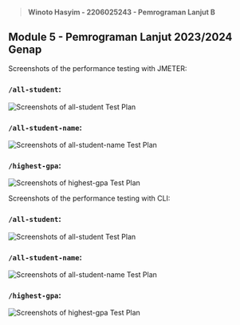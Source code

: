 > #### Winoto Hasyim - 2206025243 - Pemrograman Lanjut B
## Module 5 - Pemrograman Lanjut 2023/2024 Genap

Screenshots of the performance testing with JMETER:

### `/all-student`:
![Screenshots of all-student Test Plan](https://imgur.com/mKZnLFs.png)

### `/all-student-name`:
![Screenshots of all-student-name Test Plan](https://imgur.com/BYgWmuh.png)

### `/highest-gpa`:
![Screenshots of highest-gpa Test Plan](https://imgur.com/cAhW4ab.png)

Screenshots of the performance testing with CLI:

### `/all-student`:
![Screenshots of all-student Test Plan](https://imgur.com/Xy3jeNw.png)

### `/all-student-name`:
![Screenshots of all-student-name Test Plan](https://imgur.com/Gf09l1p.png)

### `/highest-gpa`:
![Screenshots of highest-gpa Test Plan](https://imgur.com/VOhOsVK.png)